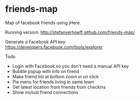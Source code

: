 friends-map
===========

Map of facebook friends using jHere.

Running version:
http://stefanverhoeff.github.com/friends-map/

Generate a Facebook API key:
https://developers.facebook.com/tools/explorer

Todo
- Login with Facebook so you don't need a manual API key
- Bubble popup with info on friend
- Make friend list at bottom zoom in on click
- Pie menu for friends living in same town
- Get latest location from friends from checkins
- Show mutual friend connections
